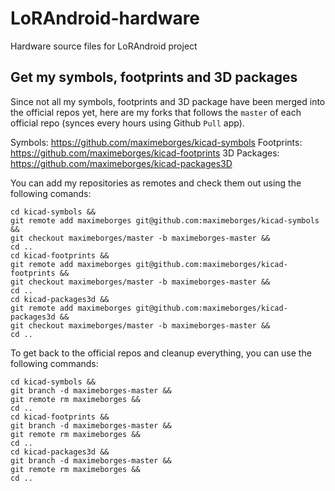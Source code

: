 # LoRAndroid-hardware
Hardware source files for LoRAndroid project

## Get my symbols, footprints and 3D packages

Since not all my symbols, footprints and 3D package have been merged into the official repos yet, here are my forks that follows the `master` of each official repo (synces every hours using Github `Pull` app).

Symbols: https://github.com/maximeborges/kicad-symbols
Footprints: https://github.com/maximeborges/kicad-footprints
3D Packages: https://github.com/maximeborges/kicad-packages3D

You can add my repositories as remotes and check them out using the following comands: 

    cd kicad-symbols &&
    git remote add maximeborges git@github.com:maximeborges/kicad-symbols &&
    git checkout maximeborges/master -b maximeborges-master &&
    cd ..
    cd kicad-footprints &&
    git remote add maximeborges git@github.com:maximeborges/kicad-footprints &&
    git checkout maximeborges/master -b maximeborges-master &&
    cd ..
    cd kicad-packages3d &&
    git remote add maximeborges git@github.com:maximeborges/kicad-packages3d &&
    git checkout maximeborges/master -b maximeborges-master &&
    cd ..
    
To get back to the official repos and cleanup everything, you can use the following commands:

    cd kicad-symbols &&
    git branch -d maximeborges-master &&
    git remote rm maximeborges &&
    cd ..
    cd kicad-footprints &&
    git branch -d maximeborges-master &&
    git remote rm maximeborges &&
    cd ..
    cd kicad-packages3d &&
    git branch -d maximeborges-master &&
    git remote rm maximeborges &&
    cd ..
